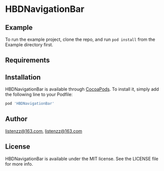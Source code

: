 # HBDNavigationBar

<!--[![CI Status](http://img.shields.io/travis/listenzz@163.com/HBDNavigationBar.svg?style=flat)](https://travis-ci.org/listenzz@163.com/HBDNavigationBar)-->
<!--[![Version](https://img.shields.io/cocoapods/v/HBDNavigationBar.svg?style=flat)](http://cocoapods.org/pods/HBDNavigationBar)-->
<!--[![License](https://img.shields.io/cocoapods/l/HBDNavigationBar.svg?style=flat)](http://cocoapods.org/pods/HBDNavigationBar)-->
<!--[![Platform](https://img.shields.io/cocoapods/p/HBDNavigationBar.svg?style=flat)](http://cocoapods.org/pods/HBDNavigationBar)-->

## Example

To run the example project, clone the repo, and run `pod install` from the Example directory first.

## Requirements

## Installation

HBDNavigationBar is available through [CocoaPods](http://cocoapods.org). To install
it, simply add the following line to your Podfile:

```ruby
pod 'HBDNavigationBar'
```

## Author

listenzz@163.com, listenzz@163.com

## License

HBDNavigationBar is available under the MIT license. See the LICENSE file for more info.
